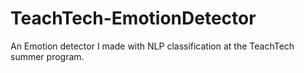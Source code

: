 # TeachTech-EmotionDetector
An Emotion detector I made with NLP classification at the TeachTech summer program. 
